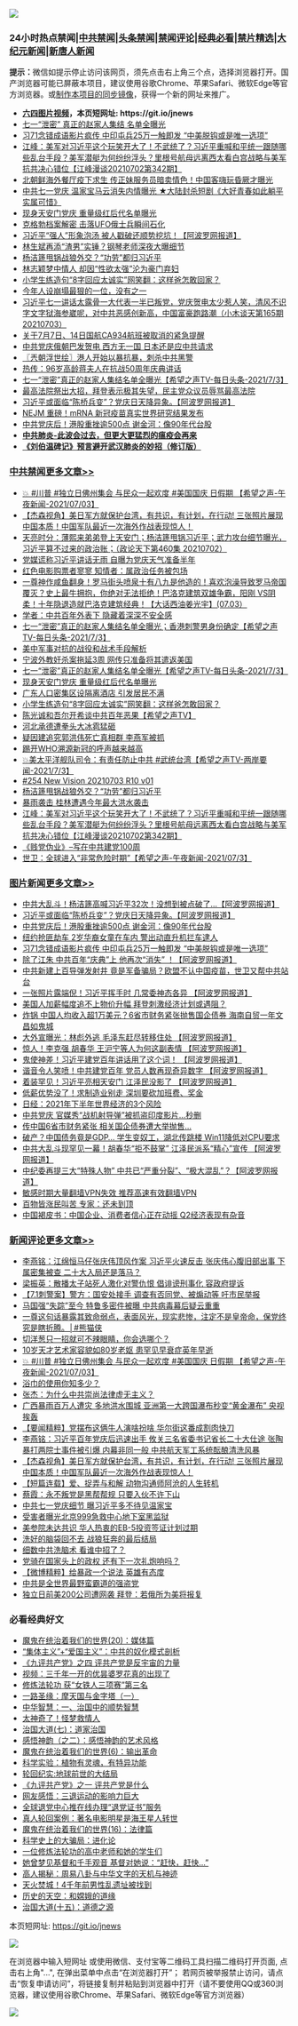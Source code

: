 ![](https://raw.githubusercontent.com/fqnews/bnews/master/64photo/fqnews-qr.jpg)

<div id="tt">
<h3>24小时热点禁闻|<a href="#%E4%B8%AD%E5%85%B1%E7%A6%81%E9%97%BB%E6%9B%B4%E5%A4%9A%E6%96%87%E7%AB%A0">中共禁闻</a>|<a href="#%E5%9B%BE%E7%89%87%E6%96%B0%E9%97%BB%E6%9B%B4%E5%A4%9A%E6%96%87%E7%AB%A0">头条禁闻</a>|<a href="#%E6%96%B0%E9%97%BB%E8%AF%84%E8%AE%BA%E6%9B%B4%E5%A4%9A%E6%96%87%E7%AB%A0">禁闻评论|<a href="#%E5%BF%85%E7%9C%8B%E7%BB%8F%E5%85%B8%E5%A5%BD%E6%96%87">经典必看|<a href="/video.md#%E7%A6%81%E7%89%87%E7%B2%BE%E9%80%89">禁片精选</a>|<a href="https://github.com/fqnews/djy/blob/master/gb/nf1351518.md#1">大纪元新闻</a>|<a href="https://github.com/fqnews/ntdtv/blob/master/gb/prog204.md#1">新唐人新闻</a></h3>
<div><b>提示：</b>微信如提示停止访问该网页，须先点击右上角三个点，选择浏览器打开。国产浏览器可能已屏蔽本项目，建议使用谷歌Chrome、苹果Safari、微软Edge等官方浏览器。或<a href="https://github.com/fqnews/bnews/blob/master/%E5%88%B6%E4%BD%9Cgit%E7%A6%81%E9%97%BB%E9%95%9C%E5%83%8F.md">制作本项目的同步镜像</a>，获得一个新的网址来推广。</div>
<ul>
<li><b><a href="http://d1.bdrive.tk/64.mp4" target="_blank">六四图片视频</a>，本页短网址: https://git.io/jnews</b></li>
<li><a href="/comments/20210703/1579712.md">七一“泄密” 真正的赵家人集结 名单全曝光</a></li>
<li><a href="/topimagenews/20210703/1579780.md">习71念错成语影片疯传 中印屯兵25万一触即发 “中美脱钩或是唯一选项”</a></li>
<li><a href="/cbnews/20210703/1579662.md">江峰：美军对习近平这个玩笑开大了！不武统了？习近平重喊和平统一跟随哪些乱台手段？美军潜艇为何纷纷浮头？里根号航母远离西太看白宫战略与美军抗共决心错位【江峰漫谈20210702第342期】</a></li>
<li><a href="/cnnews/20210704/1579931.md">北朝鲜海外餐厅疫下求生 传正妹服务员暗卖情色！中国客嗨玩昏厥才曝光</a></li>
<li><a href="/bannedvideo/20210704/1579934.md">中共七一党庆 温家宝马云消失内情曝光 ★大陆封杀短剧《大好青春如此躺平实属可惜》</a></li>
<li><a href="/cbnews/20210704/1579948.md">现身天安门党庆 重量级红后代名单曝光</a></li>
<li><a href="/cnnews/20210703/1579843.md">克格勃档案解密 击落UFO俄士兵瞬间石化</a></li>
<li><a href="/cnnews/20210703/1579673.md">习近平“强人”形象泡汤 被人戳破还顺势挖坑！【阿波罗网报道】</a></li>
<li><a href="/cnnews/20210704/1580011.md">林生斌再添“渣男”实锤？钢琴老师深夜大曝细节</a></li>
<li><a href="/cbnews/20210703/1579738.md">杨洁篪甩锅战狼外交？“功劳”都归习近平</a></li>
<li><a href="/yule/20210704/1580101.md">林志颖梦中情人 却因“性欲太强”沦为豪门弃妇</a></li>
<li><a href="/cbnews/20210704/1579926.md">小学生练造句“8字回应太诚实”网笑翻：这样爸怎敢回家？</a></li>
<li><a href="/yule/20210704/1579970.md">今年人设崩塌最狠的一位，没有之一</a></li>
<li><a href="/bannedvideo/20210703/1579826.md">习近平七一讲话太露骨一大代表一半已叛党，党庆贺电太少惹人笑，清风不识字文字狱海参崴呢，对中共恶感创新高，中国富豪跑路潮（小木谈天第165期 20210703）</a></li>
<li><a href="/headline/20210704/1579945.md">关于7月7日、14日国航CA934航班被取消的紧急提醒</a></li>
<li><a href="/comments/20210703/1579733.md">中共党庆俄朝巴发贺电 西方无一国 日本还是应中共请求</a></li>
<li><a href="/ssgc/20210704/1579923.md">〖兲朝浮世绘〗港人开始以暴抗暴，刺杀中共黑警</a></li>
<li><a href="/cnnews/20210703/1579758.md">热传：96岁高龄蒋夫人在抗战50周年庆典讲话</a></li>
<li><a href="/comments/20210704/1579973.md">七一“泄密”真正的赵家人集结名单全曝光【希望之声TV-每日头条-2021/7/3】</a></li>
<li><a href="/worldnews/usa/20210703/1579627.md">最高法院祭出大招，拜登表示极其失望，民主党众议员辱骂最高法院</a></li>
<li><a href="/topimagenews/20210704/1580090.md">习近平或面临“陈桥兵变”？党庆日天降异象。【阿波罗网报道】</a></li>
<li><a href="/cnnews/20210704/1579976.md">NEJM 重磅！mRNA 新冠疫苗真实世界研究结果发布</a></li>
<li><a href="/topimagenews/20210704/1579925.md">中共党庆后！港股重挫逾500点 谢金河：像90年代台股</a></li>
<li><b><a href="/comments/20200211/1275071.md" target="_blank">中共肺炎-此波会过去，但更大更猛烈的瘟疫会再来</a></b></li>
<li><b><a href="/comments/20200207/1272816.md" target="_blank">《刘伯温碑记》预言避开武汉肺炎的妙招（修订版）</a></b></li>
</ul>
</div>

<div class="catlist">
<h3><a href="/cbnews/" target="_blank">中共禁闻</a><span><a href="/cbnews/" target="_blank" rel="nofollow">更多文章>></a></span></h3>
<ul>
<li><a href="/comments/20210704/1580157.md" target="_blank">💥 #川普 #独立日佛州集会 与民众一起欢度 #美国国庆 日假期 【希望之声-午夜新闻-2021/07/03】</a></li>
<li><a href="/comments/20210704/1580122.md" target="_blank">【杰森视角】美日军方就保护台湾，有共识，有计划，在行动! 三张照片展现中国本质！中国军队最近一次海外作战表现惊人！</a></li>
<li><a href="/cbnews/20210704/1580109.md" target="_blank">天亮时分：薄熙来弟弟登上天安门；杨洁篪甩锅习近平；武力攻台细节曝光，习近平算不过来的政治账；（政论天下第460集 20210702）</a></li>
<li><a href="/cbnews/20210704/1580062.md" target="_blank">党媒谎称习近平讲话无雨 自曝为党庆天气准备半年</a></li>
<li><a href="/cbnews/20210704/1580061.md" target="_blank">红色电影购票者寥寥 知情者：属政治任务被包场</a></li>
<li><a href="/comments/20210704/1580033.md" target="_blank">一尊神作咸鱼翻身！罗马街头喷泉十有八九是他造的！喜欢泡澡导致罗马帝国覆灭？史上最牛拥抱，你绝对无法拒绝！巴洛克建筑双雄争霸，阳刚 VS阴柔！十年隐退造就巴洛克建筑经典！【大话西油姜光宇】(07.03）</a></li>
<li><a href="/cbnews/20210704/1580028.md" target="_blank">学者：中共百年外表下 隐藏着深深不安全感</a></li>
<li><a href="/comments/20210704/1580017.md" target="_blank">七一“泄密”真正的赵家人集结名单全曝光；香港刺警男身份确定【希望之声TV-每日头条-2021/7/3】</a></li>
<li><a href="/comments/20210704/1579994.md" target="_blank">美中军事对抗的战役和战术手段解析</a></li>
<li><a href="/cbnews/20210704/1579974.md" target="_blank">宁波外教奸杀案拖延3周 网传只准备将其遣返美国</a></li>
<li><a href="/comments/20210704/1579973.md" target="_blank">七一“泄密”真正的赵家人集结名单全曝光【希望之声TV-每日头条-2021/7/3】</a></li>
<li><a href="/cbnews/20210704/1579948.md" target="_blank">现身天安门党庆 重量级红后代名单曝光</a></li>
<li><a href="/cbnews/20210704/1579947.md" target="_blank">广东人口密集区设隔离酒店 引发居民不满</a></li>
<li><a href="/cbnews/20210704/1579926.md" target="_blank">小学生练造句“8字回应太诚实”网笑翻：这样爸怎敢回家？</a></li>
<li><a href="/comments/20210703/1579833.md" target="_blank">陈光诚和吾尔开希谈中共百年恶果【希望之声TV】</a></li>
<li><a href="/cbnews/20210703/1579831.md" target="_blank">河北承德遭拳头大冰雹猛砸</a></li>
<li><a href="/cbnews/20210703/1579829.md" target="_blank">疑因建追究郭洪伟死亡真相群 李燕军被抓</a></li>
<li><a href="/cbnews/20210703/1579814.md" target="_blank">踢开WHO溯源新冠的呼声越来越高</a></li>
<li><a href="/comments/20210703/1579785.md" target="_blank">💥美太平洋舰队司令：有责任防止中共 #武统台湾【希望之声TV-两岸要闻-2021/7/3】</a></li>
<li><a href="/comments/20210703/1579782.md" target="_blank">#254 New Vision 20210703 R10 v01</a></li>
<li><a href="/cbnews/20210703/1579738.md" target="_blank">杨洁篪甩锅战狼外交？“功劳”都归习近平</a></li>
<li><a href="/cbnews/20210703/1579724.md" target="_blank">暴雨袭击 桂林遭遇今年最大洪水袭击</a></li>
<li><a href="/cbnews/20210703/1579662.md" target="_blank">江峰：美军对习近平这个玩笑开大了！不武统了？习近平重喊和平统一跟随哪些乱台手段？美军潜艇为何纷纷浮头？里根号航母远离西太看白宫战略与美军抗共决心错位【江峰漫谈20210702第342期】</a></li>
<li><a href="/cbnews/20210703/1579654.md" target="_blank">《贱党伪业》&#8211;写在中共建党100周</a></li>
<li><a href="/comments/20210703/1579625.md" target="_blank">世卫：全球进入“非常危险时期”【希望之声-午夜新闻-2021/07/3】</a></li>

</ul>
</div>
<div class="catlist">
<h3><a href="/topimagenews/" target="_blank">图片新闻</a><span><a href="/topimagenews/" target="_blank" rel="nofollow">更多文章>></a></span></h3>
<ul>
<li><a href="/topimagenews/20210704/1580198.md" target="_blank">中共大乱斗！杨洁篪高喊习近平32次！没想到被点破了&#8230;【阿波罗网报道】</a></li>
<li><a href="/topimagenews/20210704/1580090.md" target="_blank">习近平或面临“陈桥兵变”？党庆日天降异象。【阿波罗网报道】</a></li>
<li><a href="/topimagenews/20210704/1579925.md" target="_blank">中共党庆后！港股重挫逾500点 谢金河：像90年代台股</a></li>
<li><a href="/topimagenews/20210704/1579885.md" target="_blank">纽约抢匪劫车 2岁华裔女童在车内 警出动直升机拦车逮人</a></li>
<li><a href="/topimagenews/20210703/1579780.md" target="_blank">习71念错成语影片疯传 中印屯兵25万一触即发 “中美脱钩或是唯一选项”</a></li>
<li><a href="/topimagenews/20210703/1579613.md" target="_blank">除了江朱 中共百年“庆典”上 他再次“消失” ！【阿波罗网报道】</a></li>
<li><a href="/topimagenews/20210702/1579216.md" target="_blank">中共新建上百导弹发射井 竟是军备骗局？欧盟不认中国疫苗，世卫又帮中共站台</a></li>
<li><a href="/topimagenews/20210702/1578867.md" target="_blank">一张照片露端倪！习近平挥手时 几常委神态各异 【阿波罗网报道】</a></li>
<li><a href="/topimagenews/20210702/1578533.md" target="_blank">美国人加薪幅度追不上物价升幅 拜登刺激经济计划或遇阻？</a></li>
<li><a href="/topimagenews/20210701/1578374.md" target="_blank">炸锅 中国人均收入超1万美元？6省市财务紧张抛售国企债券 海南自贸一年文昌如鬼城</a></li>
<li><a href="/topimagenews/20210701/1578148.md" target="_blank">大外宣曝光：林彪外逃 毛泽东赶尽转移住处 【阿波罗网报道】</a></li>
<li><a href="/topimagenews/20210701/1578123.md" target="_blank">惊人！李克强 胡春华 王沪宁等人为何这副表情 【阿波罗网报道】</a></li>
<li><a href="/topimagenews/20210701/1578104.md" target="_blank">鬼使神差！习近平建党百年讲话用了这个词！ 【阿波罗网报道】</a></li>
<li><a href="/topimagenews/20210701/1578070.md" target="_blank">谐音令人笑喷！中共建党百年 党员人数再现奇异数字 【阿波罗网报道】</a></li>
<li><a href="/topimagenews/20210701/1577976.md" target="_blank">着装罕见！习近平亮相天安门 江泽民没影了 【阿波罗网报道】</a></li>
<li><a href="/topimagenews/20210701/1577804.md" target="_blank">低薪优势没了！求制造业别走 深圳要砍加班费、奖金</a></li>
<li><a href="/topimagenews/20210701/1577795.md" target="_blank">日经：2021年下半年世界经济的3个风险</a></li>
<li><a href="/topimagenews/20210701/1577782.md" target="_blank">中共党庆 官媒秀“战机射导弹”被抓盗印度影片…秒删</a></li>
<li><a href="/topimagenews/20210630/1577706.md" target="_blank">传中国6省市财务紧张 相关国企债券遭大举抛售…</a></li>
<li><a href="/topimagenews/20210630/1577541.md" target="_blank">破产？中国债务竟是GDP&#8230; 学生变奴工，湖北传跳楼 Win11降低对CPU要求</a></li>
<li><a href="/topimagenews/20210630/1577446.md" target="_blank">中共大乱斗现罕见一幕！胡春华“拒不鼓掌” 江泽民派系“精心”宣传 【阿波罗网报道】</a></li>
<li><a href="/topimagenews/20210630/1577424.md" target="_blank">中纪委再提三大“特殊人物” 中共已“严重分裂”、“极大混乱”？【阿波罗网报道】</a></li>
<li><a href="/comments/20210630/1485911.md" target="_blank">敏感时期大量翻墙VPN失效 推荐高速有效翻墙VPN</a></li>
<li><a href="/topimagenews/20210630/1577019.md" target="_blank">百物皆涨民叫苦 专家：还未到顶</a></li>
<li><a href="/topimagenews/20210629/1576940.md" target="_blank">中国褐皮书：中国企业、消费者信心正在动摇 Q2经济表现有杂音</a></li>

</ul>
</div>
<div class="catlist">
<h3><a href="/comments/" target="_blank">新闻评论</a><span><a href="/comments/" target="_blank" rel="nofollow">更多文章>></a></span></h3>
<ul>
<li><a href="/comments/20210704/1580193.md" target="_blank">李燕铭：江绵恒马仔张庆伟顶风作案 习近平火速反击 张庆伟心腹旧部出事 下属密集被查 二十大入局还是落马？</a></li>
<li><a href="/comments/20210704/1580191.md" target="_blank">梁振英：散播太子站死人激化对警仇恨 倡诽谤刑事化 容政府提诉</a></li>
<li><a href="/comments/20210704/1580190.md" target="_blank">【7.1刺警案】警方：国安处接手 调查有否同党、被煽动等 吁市民举报</a></li>
<li><a href="/comments/20210704/1580189.md" target="_blank">马国强“失踪”至今 特鲁多密件被曝 中共病毒幕后疑云重重</a></li>
<li><a href="/comments/20210704/1580183.md" target="_blank">一尊这句话暴露其致命弱点，表面风光，现实悲惨，注定不是皇帝命，保党终究是瞎折腾。│#熊猫侠</a></li>
<li><a href="/comments/20210704/1580172.md" target="_blank">切洋葱只一招就可不辣眼睛，你会选哪个？</a></li>
<li><a href="/comments/20210704/1580171.md" target="_blank">10岁天才艺术家容貌如80岁老妪 患罕见早衰症英年早逝</a></li>
<li><a href="/comments/20210704/1580157.md" target="_blank">💥 #川普 #独立日佛州集会 与民众一起欢度 #美国国庆 日假期 【希望之声-午夜新闻-2021/07/03】</a></li>
<li><a href="/comments/20210704/1580154.md" target="_blank">浴巾的使用你知多少？</a></li>
<li><a href="/comments/20210704/1580153.md" target="_blank">张杰：为什么中共崇尚法律虚无主义？</a></li>
<li><a href="/comments/20210704/1580139.md" target="_blank">广西暴雨百万人遭灾 多地洪水围城 亚洲第一大跨国瀑布秒变“黄金瀑布” 央视挨轰</a></li>
<li><a href="/comments/20210704/1580137.md" target="_blank">【要闻精粹】党摆布这俩牛人演啥扮啥 华尔街这番成割肉快刀</a></li>
<li><a href="/comments/20210704/1580134.md" target="_blank">李燕铭：习近平百年党庆后迅速出手 攸关三名省委书记省长二十大仕途 张陶暴打两院士事件被引爆 内幕非同一般 中共航天军工系统酝酿清洗风暴</a></li>
<li><a href="/comments/20210704/1580122.md" target="_blank">【杰森视角】美日军方就保护台湾，有共识，有计划，在行动! 三张照片展现中国本质！中国军队最近一次海外作战表现惊人！</a></li>
<li><a href="/comments/20210704/1580120.md" target="_blank">【短篇连载】爱、捉弄与和解 动物沟通师阿沧的人生转机</a></li>
<li><a href="/comments/20210704/1580119.md" target="_blank">蔡霞：永不叛党是黑帮帮规 只要入伙不许下山</a></li>
<li><a href="/comments/20210704/1580118.md" target="_blank">中共七一党庆细节 曝习近平多不待见温家宝</a></li>
<li><a href="/comments/20210704/1580117.md" target="_blank">受害者曝光北京999急救中心地下室黑监狱</a></li>
<li><a href="/comments/20210704/1580116.md" target="_blank">美参院未达共识 华人热衷的EB-5投资签证计划过期</a></li>
<li><a href="/comments/20210704/1580112.md" target="_blank">洗好的脑袋回不去 战狼狂奔的最后结局</a></li>
<li><a href="/comments/20210704/1580098.md" target="_blank">细数中共洗脑术 看谁中招了？</a></li>
<li><a href="/comments/20210704/1580097.md" target="_blank">党骑在国家头上的政权 还有下一次礼炮响吗？</a></li>
<li><a href="/comments/20210704/1580096.md" target="_blank">【微博精粹】给暴政一个说法 英雄有态度</a></li>
<li><a href="/comments/20210704/1580095.md" target="_blank">中共是全世界最野蛮霸道的强盗党</a></li>
<li><a href="/comments/20210704/1580082.md" target="_blank">独立日前美200公司遭网袭 拜登：若俄所为美将报复</a></li>

</ul>
</div>

<div class="catlist">
<h3>必看经典好文</h3>
<ul>
<li><a href="/comments/20180725/976787.md" target="_blank">魔鬼在统治着我们的世界(20)：媒体篇</a></li>
<li><a href="/comments/20201007/1409565.md" target="_blank">“集体主义”+“爱国主义”：中共的奴化模式剖析</a></li>
<li><a href="/bookonline/20131116/201053.md" target="_blank">《九评共产党》之四 评共产党是反宇宙的力量</a></li>
<li><a href="/aomi/qiwen/20151223/484507.md" target="_blank">视频：三千年一开的优昙婆罗花真的出现了</a></li>
<li><a href="/comments/20210328/1514058.md" target="_blank">修炼法轮功 获“女铁人三项赛”第三名</a></li>
<li><a href="/tculture/20160806/568214.md" target="_blank">一路圣缘：摩天国与金字塔（一）</a></li>
<li><a href="/comments/20200605/1340202.md" target="_blank">中华智慧：一、治国中的顺势智慧</a></li>
<li><a href="/ccpdope/20200907/1392129.md" target="_blank">太神奇了！怪梦救情人</a></li>
<li><a href="/cbnews/20190424/913985.md" target="_blank">治国大道(七)：道家治国</a></li>
<li><a href="/comments/20210612/1565472.md" target="_blank">感悟神韵（之二）：感悟神韵的艺术风格</a></li>
<li><a href="/topimagenews/20180524/947358.md" target="_blank">魔鬼在统治着我们的世界(6)：输出革命</a></li>
<li><a href="/comments/20200605/783205.md" target="_blank">科学实验：植物有灵魂，有特异功能</a></li>
<li><a href="/comments/20200920/582873.md" target="_blank">轮回纪实:地球前世的大结局</a></li>
<li><a href="/bookonline/20131116/201056.md" target="_blank">《九评共产党》之一 评共产党是什么</a></li>
<li><a href="/cbnews/20200126/1265515.md" target="_blank">网友感悟：三退运动的影响力巨大</a></li>
<li><a href="/cbnews/20200819/1382346.md" target="_blank">全球退党中心推在线办理“退党证书”服务</a></li>
<li><a href="/comments/20200523/1332915.md" target="_blank">真人轮回案例：著名电影明星是海王星人转世</a></li>
<li><a href="/topimagenews/20180615/958090.md" target="_blank">魔鬼在统治着我们的世界(16)：法律篇</a></li>
<li><a href="/comments/20200605/783246.md" target="_blank">科学史上的大骗局：进化论</a></li>
<li><a href="/cbnews/20200702/1354550.md" target="_blank">一位修炼法轮功的高中老师和她的学生们</a></li>
<li><a href="/cnnews/20210420/1529760.md" target="_blank">她曾梦见基督和千手观音 基督对她说：“赶快，赶快…”</a></li>
<li><a href="/aomi/history/20170924/831575.md" target="_blank">高人揭秘：周易八卦与中华文字的天机与神迹</a></li>
<li><a href="/ccpdope/20181219/1049286.md" target="_blank">天火焚城！4千年前男性乱遗址被找到</a></li>
<li><a href="/cbnews/20190219/1083302.md" target="_blank">历史的天空：和嫦娥的道缘</a></li>
<li><a href="/topimagenews/20180322/917868.md" target="_blank">治国大道(十五)：道德之源</a></li>

</ul>
</div>

本页短网址: https://git.io/jnews

![](https://raw.githubusercontent.com/fqnews/bnews/master/64photo/fqnews-qr.jpg)

在浏览器中输入短网址 或使用微信、支付宝等二维码工具扫描二维码打开页面, 点击右上角"...", 在弹出菜单中点击“在浏览器打开”； 若网页被举报禁止访问，请点击“恢复申请访问”，将链接复制并粘贴到浏览器中打开（请不要使用QQ或360浏览器，建议使用谷歌Chrome、苹果Safari、微软Edge等官方浏览器）

![](https://raw.githubusercontent.com/fqnews/bnews/master/64photo/wx.jpg)